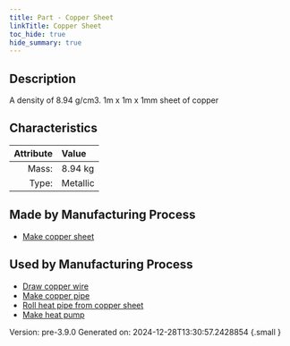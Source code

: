 ```yaml
---
title: Part - Copper Sheet
linkTitle: Copper Sheet
toc_hide: true
hide_summary: true
---
```


## Description
A density of 8.94 g/cm3. 1m x 1m x 1mm sheet of copper

## Characteristics

| Attribute      | Value |
|--------:|:------|
|Mass:|8.94 kg|
|Type:|Metallic|

## Made by Manufacturing Process

- [Make copper sheet](/docs/definitions/process/make-copper-sheet)

## Used by Manufacturing Process

- [Draw copper wire](/docs/definitions/process/draw-copper-wire)
- [Make copper pipe](/docs/definitions/process/make-copper-pipe)
- [Roll heat pipe from copper sheet](/docs/definitions/process/roll-heat-pipe-from-copper-sheet)
- [Make heat pump](/docs/definitions/process/make-heat-pump)


Version: pre-3.9.0 Generated on: 2024-12-28T13:30:57.2428854
{.small }

